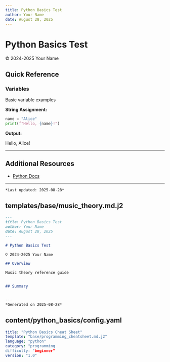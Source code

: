 ```yaml
---
title: Python Basics Test
author: Your Name
date: August 28, 2025
---
```


# Python Basics Test

© 2024-2025 Your Name

## Quick Reference

### Variables

Basic variable examples

**String Assignment:**
```python
name = "Alice"
print(f"Hello, {name}!")

```

**Output:**

Hello, Alice!





---

## Additional Resources

- [Python Docs](https://python.org)

---
```markdown
*Last updated: 2025-08-28*
```


## templates/base/music_theory.md.j2
```markdown
---
title: Python Basics Test
author: Your Name
date: August 28, 2025
---

# Python Basics Test

© 2024-2025 Your Name

## Overview

Music theory reference guide


## Summary


---
*Generated on 2025-08-28*
```

## content/python_basics/config.yaml
```yaml
title: "Python Basics Cheat Sheet"
template: "base/programming_cheatsheet.md.j2"
language: "python"
category: "programming
difficulty: "beginner"
version: "1.0"
```
